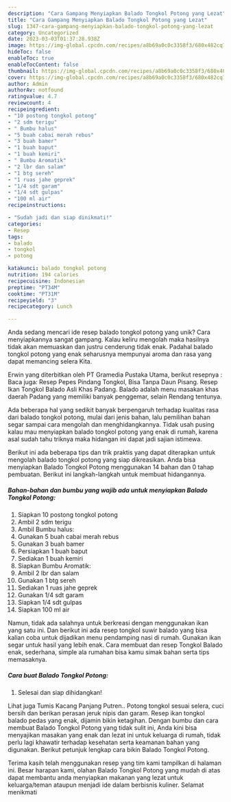 ```yaml
---
description: "Cara Gampang Menyiapkan Balado Tongkol Potong yang Lezat"
title: "Cara Gampang Menyiapkan Balado Tongkol Potong yang Lezat"
slug: 1347-cara-gampang-menyiapkan-balado-tongkol-potong-yang-lezat
category: Uncategorized
date: 2023-03-03T01:37:28.938Z
image: https://img-global.cpcdn.com/recipes/a8b69a0c0c3358f3/680x482cq70/balado-tongkol-potong-foto-resep-utama.jpg
hideToc: false
enableToc: true
enableTocContent: false
thumbnail: https://img-global.cpcdn.com/recipes/a8b69a0c0c3358f3/680x482cq70/balado-tongkol-potong-foto-resep-utama.jpg
cover: https://img-global.cpcdn.com/recipes/a8b69a0c0c3358f3/680x482cq70/balado-tongkol-potong-foto-resep-utama.jpg
author: Admin
authorAv: notfound
ratingvalue: 4.7
reviewcount: 4
recipeingredient:
- "10 postong tongkol potong"
- "2 sdm terigu"
- " Bumbu halus"
- "5 buah cabai merah rebus"
- "3 buah bamer"
- "1 buah baput"
- "1 buah kemiri"
- " Bumbu Aromatik"
- "2 lbr dan salam"
- "1 btg sereh"
- "1 ruas jahe geprek"
- "1/4 sdt garam"
- "1/4 sdt gulpas"
- "100 ml air"
recipeinstructions:

- "Sudah jadi dan siap dinikmati!"
categories:
- Resep
tags:
- balado
- tongkol
- potong

katakunci: balado tongkol potong 
nutrition: 194 calories
recipecuisine: Indonesian
preptime: "PT34M"
cooktime: "PT31M"
recipeyield: "3"
recipecategory: Lunch

---
```





Anda sedang mencari ide resep balado tongkol potong yang unik? Cara menyiapkannya sangat gampang. Kalau keliru mengolah maka hasilnya tidak akan memuaskan dan justru cenderung tidak enak. Padahal balado tongkol potong yang enak seharusnya mempunyai aroma dan rasa yang dapat memancing selera Kita.





Erwin yang diterbitkan oleh PT Gramedia Pustaka Utama, berikut resepnya : Baca juga: Resep Pepes Pindang Tongkol, Bisa Tanpa Daun Pisang. Resep Ikan Tongkol Balado Asli Khas Padang. Balado adalah menu masakan khas daerah Padang yang memiliki banyak penggemar, selain Rendang tentunya.

Ada beberapa hal yang sedikit banyak berpengaruh terhadap kualitas rasa dari balado tongkol potong, mulai dari jenis bahan, lalu pemilihan bahan segar sampai cara mengolah dan menghidangkannya. Tidak usah pusing kalau mau menyiapkan balado tongkol potong yang enak di rumah, karena asal sudah tahu triknya maka hidangan ini dapat jadi sajian istimewa.






Berikut ini ada beberapa tips dan trik praktis yang dapat diterapkan untuk mengolah balado tongkol potong yang siap dikreasikan. Anda bisa menyiapkan Balado Tongkol Potong menggunakan 14 bahan dan 0 tahap pembuatan. Berikut ini langkah-langkah untuk membuat hidangannya.

<!--inarticleads1-->

##### Bahan-bahan dan bumbu yang wajib ada untuk menyiapkan Balado Tongkol Potong:

1. Siapkan 10 postong tongkol potong
1. Ambil 2 sdm terigu
1. Ambil  Bumbu halus:
1. Gunakan 5 buah cabai merah rebus
1. Gunakan 3 buah bamer
1. Persiapkan 1 buah baput
1. Sediakan 1 buah kemiri
1. Siapkan  Bumbu Aromatik:
1. Ambil 2 lbr dan salam
1. Gunakan 1 btg sereh
1. Sediakan 1 ruas jahe geprek
1. Gunakan 1/4 sdt garam
1. Siapkan 1/4 sdt gulpas
1. Siapkan 100 ml air


Namun, tidak ada salahnya untuk berkreasi dengan menggunakan ikan yang satu ini. Dan berikut ini ada resep tongkol suwir balado yang bisa kalian coba untuk dijadikan menu pendamping nasi di rumah. Gunakan ikan segar untuk hasil yang lebih enak. Cara membuat dan resep Tongkol Balado enak, sederhana, simple ala rumahan bisa kamu simak bahan serta tips memasaknya. 

<!--inarticleads2-->

##### Cara buat Balado Tongkol Potong:


1. Selesai dan siap dihidangkan!

Lihat juga Tumis Kacang Panjang Putren.. Potong tongkol sesuai selera, cuci bersih dan berikan perasan jeruk nipis dan garam. Resep ikan tongkol balado pedas yang enak, dijamin bikin ketagihan. Dengan bumbu dan cara membuat Balado Tongkol Potong yang tidak sulit ini, Anda kini bisa menyajikan masakan yang enak dan lezat ini untuk keluarga di rumah, tidak perlu lagi khawatir terhadap kesehatan serta keamanan bahan yang digunakan. Berikut petunjuk lengkap cara bikin Balado Tongkol Potong. 

Terima kasih telah menggunakan resep yang tim kami tampilkan di halaman ini. Besar harapan kami, olahan Balado Tongkol Potong yang mudah di atas dapat membantu anda menyiapkan makanan yang lezat untuk keluarga/teman ataupun menjadi ide dalam berbisnis kuliner. Selamat menikmati
